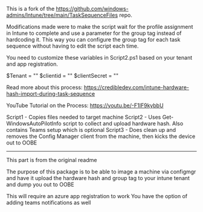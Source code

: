 This is a fork of the https://github.com/windows-admins/Intune/tree/main/TaskSequenceFiles repo.

Modifications made were to make the script wait for the profile assignment in Intune to complete and use a parameter for the group tag instead of hardcoding it. This way you can configure the group tag for each task sequence without having to edit the script each time.

You need to customize these variables in Script2.ps1 based on your tenant and app registration.

$Tenant = ""
$clientid = ""
$clientSecret = ""

Read more about this process: https://credibledev.com/intune-hardware-hash-import-during-task-sequence

YouTube Tutorial on the Process: https://youtu.be/-F1IF9kybbU

Script1 - Copies files needed to target machine
Script2 - Uses Get-WindowsAutoPilotInfo script to collect and upload hardware hash. Also contains Teams setup which is optional
Script3 - Does clean up and removes the Config Manager client from the machine, then kicks the device out to OOBE

-------------------------

This part is from the original readme

The purpose of this package is to be able to image a machine via configmgr and have it upload the hardware hash and group tag to your intune tenant and dump you out to OOBE

This will require an azure app registration to work
You have the option of adding teams notifications as well
